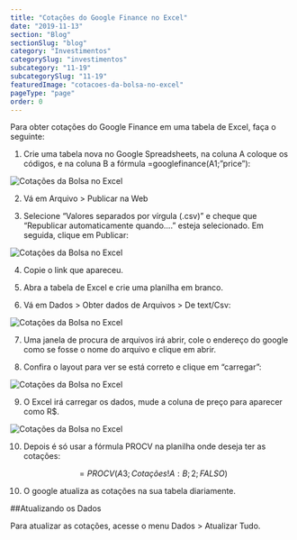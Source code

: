 ```yaml
---
title: "Cotações do Google Finance no Excel"
date: "2019-11-13"
section: "Blog"
sectionSlug: "blog"
category: "Investimentos"
categorySlug: "investimentos"
subcategory: "11-19"
subcategorySlug: "11-19"
featuredImage: "cotacoes-da-bolsa-no-excel"
pageType: "page"
order: 0
---
```


Para obter cotações do Google Finance em uma tabela de Excel, faça o seguinte:

1. Crie uma tabela nova no Google Spreadsheets, na coluna A coloque os códigos, e na coluna B a fórmula =googlefinance(A1;”price”):

![Cotações da Bolsa no Excel](../img/googlefinance-no-excel-001.jpg)

2. Vá em Arquivo > Publicar na Web

3. Selecione “Valores separados por vírgula (.csv)” e cheque que “Republicar automaticamente quando….” esteja selecionado. Em seguida, clique em Publicar:

![Cotações da Bolsa no Excel](../img/googlefinance-no-excel-002.jpg)

4. Copie o link que apareceu.

5. Abra a tabela de Excel e crie uma planilha em branco.

6. Vá em Dados > Obter dados de Arquivos > De text/Csv:

![Cotações da Bolsa no Excel](../img/googlefinance-no-excel-003.jpg)

7. Uma janela de procura de arquivos irá abrir, cole o endereço do google como se fosse o nome do arquivo e clique em abrir.

8. Confira o layout para ver se está correto e clique em “carregar”:

![Cotações da Bolsa no Excel](../img/googlefinance-no-excel-004.jpg)

9. O Excel irá carregar os dados, mude a coluna de preço para aparecer como R\$.

![Cotações da Bolsa no Excel](../img/googlefinance-no-excel-005.jpg)

10. Depois é só usar a fórmula PROCV na planilha onde deseja ter as cotações:

$$
=PROCV(A3;Cotações!A:B;2;FALSO)
$$

10. O google atualiza as cotações na sua tabela diariamente.

##Atualizando os Dados

Para atualizar as cotações, acesse o menu Dados > Atualizar Tudo.